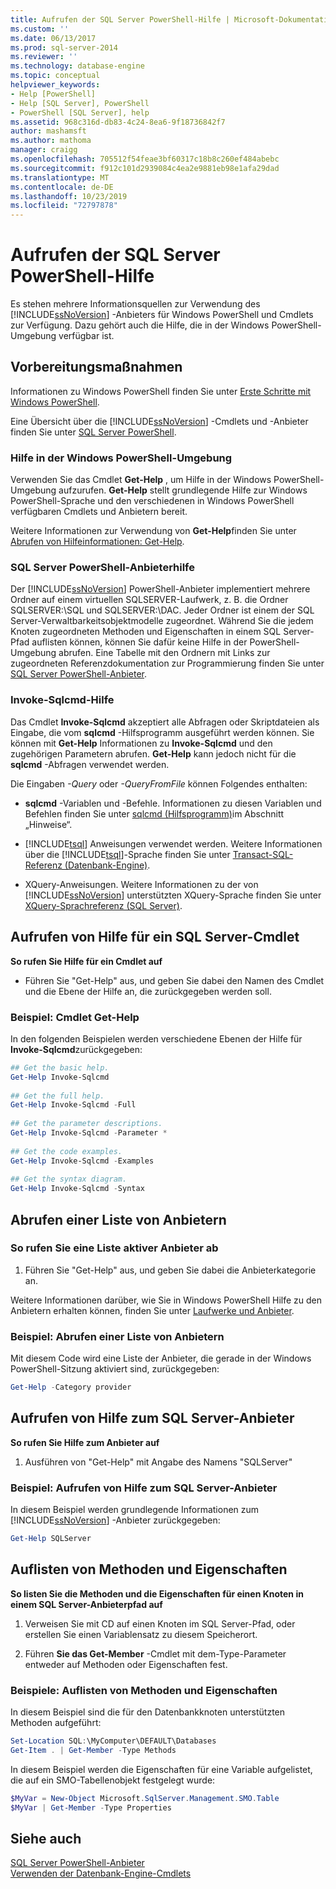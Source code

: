 ```yaml
---
title: Aufrufen der SQL Server PowerShell-Hilfe | Microsoft-Dokumentation
ms.custom: ''
ms.date: 06/13/2017
ms.prod: sql-server-2014
ms.reviewer: ''
ms.technology: database-engine
ms.topic: conceptual
helpviewer_keywords:
- Help [PowerShell]
- Help [SQL Server], PowerShell
- PowerShell [SQL Server], help
ms.assetid: 968c316d-db83-4c24-8ea6-9f18736842f7
author: mashamsft
ms.author: mathoma
manager: craigg
ms.openlocfilehash: 705512f54feae3bf60317c18b8c260ef484abebc
ms.sourcegitcommit: f912c101d2939084c4ea2e9881eb98e1afa29dad
ms.translationtype: MT
ms.contentlocale: de-DE
ms.lasthandoff: 10/23/2019
ms.locfileid: "72797878"
---
```

# <a name="get-help-sql-server-powershell"></a>Aufrufen der SQL Server PowerShell-Hilfe
  Es stehen mehrere Informationsquellen zur Verwendung des [!INCLUDE[ssNoVersion](../includes/ssnoversion-md.md)] -Anbieters für Windows PowerShell und Cmdlets zur Verfügung. Dazu gehört auch die Hilfe, die in der Windows PowerShell-Umgebung verfügbar ist.  
  
## <a name="before-you-begin"></a>Vorbereitungsmaßnahmen  
 Informationen zu Windows PowerShell finden Sie unter [Erste Schritte mit Windows PowerShell](https://technet.microsoft.com/library/hh857337.aspx).  
  
 Eine Übersicht über die [!INCLUDE[ssNoVersion](../includes/ssnoversion-md.md)] -Cmdlets und -Anbieter finden Sie unter [SQL Server PowerShell](../powershell/sql-server-powershell.md).  
  
### <a name="help-in-the-windows-powershell-environment"></a>Hilfe in der Windows PowerShell-Umgebung  
 Verwenden Sie das Cmdlet **Get-Help** , um Hilfe in der Windows PowerShell-Umgebung aufzurufen. **Get-Help** stellt grundlegende Hilfe zur Windows PowerShell-Sprache und den verschiedenen in Windows PowerShell verfügbaren Cmdlets und Anbietern bereit.  
  
 Weitere Informationen zur Verwendung von **Get-Help**finden Sie unter [Abrufen von Hilfeinformationen: Get-Help](https://go.microsoft.com/fwlink/?LinkId=102136).  
  
### <a name="sql-server-powershell-provider-help"></a>SQL Server PowerShell-Anbieterhilfe  
 Der [!INCLUDE[ssNoVersion](../includes/ssnoversion-md.md)] PowerShell-Anbieter implementiert mehrere Ordner auf einem virtuellen SQLSERVER-Laufwerk, z. B. die Ordner SQLSERVER:\SQL und SQLSERVER:\DAC. Jeder Ordner ist einem der SQL Server-Verwaltbarkeitsobjektmodelle zugeordnet. Während Sie die jedem Knoten zugeordneten Methoden und Eigenschaften in einem SQL Server-Pfad auflisten können, können Sie dafür keine Hilfe in der PowerShell-Umgebung abrufen. Eine Tabelle mit den Ordnern mit Links zur zugeordneten Referenzdokumentation zur Programmierung finden Sie unter [SQL Server PowerShell-Anbieter](../powershell/sql-server-powershell-provider.md).  
  
### <a name="invoke-sqlcmd-help"></a>Invoke-Sqlcmd-Hilfe  
 Das Cmdlet **Invoke-Sqlcmd** akzeptiert alle Abfragen oder Skriptdateien als Eingabe, die vom **sqlcmd** -Hilfsprogramm ausgeführt werden können. Sie können mit **Get-Help** Informationen zu **Invoke-Sqlcmd** und den zugehörigen Parametern abrufen. **Get-Help** kann jedoch nicht für die **sqlcmd** -Abfragen verwendet werden.  
  
 Die Eingaben *-Query* oder *-QueryFromFile* können Folgendes enthalten:  
  
-   **sqlcmd** -Variablen und -Befehle. Informationen zu diesen Variablen und Befehlen finden Sie unter [sqlcmd (Hilfsprogramm)](../tools/sqlcmd-utility.md)im Abschnitt „Hinweise“.  
  
-   [!INCLUDE[tsql](../includes/tsql-md.md)] Anweisungen verwendet werden. Weitere Informationen über die [!INCLUDE[tsql](../includes/tsql-md.md)]-Sprache finden Sie unter [Transact-SQL-Referenz &#40;Datenbank-Engine&#41;](/sql/t-sql/language-reference).  
  
-   XQuery-Anweisungen. Weitere Informationen zu der von [!INCLUDE[ssNoVersion](../includes/ssnoversion-md.md)] unterstützten XQuery-Sprache finden Sie unter [XQuery-Sprachreferenz &#40;SQL Server&#41;](/sql/xquery/xquery-language-reference-sql-server).  
  
## <a name="get-help-for-a-sql-server-cmdlet"></a>Aufrufen von Hilfe für ein SQL Server-Cmdlet  
 **So rufen Sie Hilfe für ein Cmdlet auf**  
  
-   Führen Sie "Get-Help" aus, und geben Sie dabei den Namen des Cmdlet und die Ebene der Hilfe an, die zurückgegeben werden soll.  
  
### <a name="example-cmdlet-get-help"></a>Beispiel: Cmdlet Get-Help  
 In den folgenden Beispielen werden verschiedene Ebenen der Hilfe für **Invoke-Sqlcmd**zurückgegeben:  
  
```powershell
## Get the basic help.  
Get-Help Invoke-Sqlcmd  
  
## Get the full help.  
Get-Help Invoke-Sqlcmd -Full  
  
## Get the parameter descriptions.  
Get-Help Invoke-Sqlcmd -Parameter *  
  
## Get the code examples.  
Get-Help Invoke-Sqlcmd -Examples  
  
## Get the syntax diagram.  
Get-Help Invoke-Sqlcmd -Syntax  
```  
  
## <a name="get-a-list-of-providers"></a>Abrufen einer Liste von Anbietern  

### <a name="to-get-a-list-of-active-providers"></a>So rufen Sie eine Liste aktiver Anbieter ab
  
1.  Führen Sie "Get-Help" aus, und geben Sie dabei die Anbieterkategorie an.  
  
 Weitere Informationen darüber, wie Sie in Windows PowerShell Hilfe zu den Anbietern erhalten können, finden Sie unter [Laufwerke und Anbieter](https://go.microsoft.com/fwlink/?LinkId=102137).  
  
### <a name="example-get-a-list-of-providers"></a>Beispiel: Abrufen einer Liste von Anbietern  
 Mit diesem Code wird eine Liste der Anbieter, die gerade in der Windows PowerShell-Sitzung aktiviert sind, zurückgegeben:  
  
```powershell
Get-Help -Category provider  
```  
  
## <a name="get-help-about-the-sql-server-provider"></a>Aufrufen von Hilfe zum SQL Server-Anbieter  
 **So rufen Sie Hilfe zum Anbieter auf**  
  
1.  Ausführen von "Get-Help" mit Angabe des Namens "SQLServer"  
  
### <a name="example-get-sql-server-provider-help"></a>Beispiel: Aufrufen von Hilfe zum SQL Server-Anbieter  
 In diesem Beispiel werden grundlegende Informationen zum [!INCLUDE[ssNoVersion](../includes/ssnoversion-md.md)] -Anbieter zurückgegeben:  
  
```powershell
Get-Help SQLServer  
```  
  
## <a name="list-methods-and-properties"></a>Auflisten von Methoden und Eigenschaften  
 **So listen Sie die Methoden und die Eigenschaften für einen Knoten in einem SQL Server-Anbieterpfad auf**  
  
1.  Verweisen Sie mit CD auf einen Knoten im SQL Server-Pfad, oder erstellen Sie einen Variablensatz zu diesem Speicherort.  
  
2.  Führen **Sie das Get-Member** -Cmdlet mit dem-Type-Parameter entweder auf Methoden oder Eigenschaften fest.  
  
### <a name="examples-listing-methods-and-properties"></a>Beispiele: Auflisten von Methoden und Eigenschaften  
 In diesem Beispiel sind die für den Datenbankknoten unterstützten Methoden aufgeführt:  
  
```powershell
Set-Location SQL:\MyComputer\DEFAULT\Databases  
Get-Item . | Get-Member -Type Methods  
```  
  
 In diesem Beispiel werden die Eigenschaften für eine Variable aufgelistet, die auf ein SMO-Tabellenobjekt festgelegt wurde:  
  
```powershell
$MyVar = New-Object Microsoft.SqlServer.Management.SMO.Table  
$MyVar | Get-Member -Type Properties  
```  
  
## <a name="see-also"></a>Siehe auch  
 [SQL Server PowerShell-Anbieter](../powershell/sql-server-powershell-provider.md)   
 [Verwenden der Datenbank-Engine-Cmdlets](../../2014/database-engine/use-the-database-engine-cmdlets.md)  
